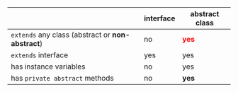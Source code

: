 |                                                      | interface     | abstract class                          |
|------------------------------------------------------|---------------|-----------------------------------------|
|`extends`  any class (abstract or <b>non-abstract</b>)| no            | <font color="red">**yes**</font>   |
|`extends` interface                                   | yes           | yes                                     |                 
|has instance variables                                | no            | yes                                     |
|has `private abstract` methods                        | no            | <b>yes</b>                              |
